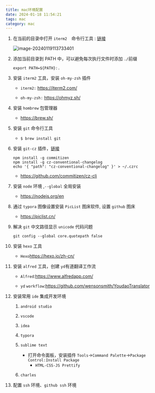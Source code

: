 ```yaml
---
title: mac环境配置
date: 2024-01-18 11:54:21
tags: mac
category: mac
---
```


1. 在当前的目录中打开 `iterm2  `命令行工具 : [链接](https://support.apple.com/zh-cn/guide/terminal/trmlb20c7888/mac)	

   ![image-20240119113733401](https://raw.githubusercontent.com/barryxc/pictures-lib/main/PicList/image-20240119113733401.png?token=AE66NBJWAS7IXC5OJB2YSYDFVHXMA)


2. 添加当前目录到 PATH 中，可以避免每次执行文件时添加 `./`前缀

	```shell
	export PATH=${PATH}:.
	```

3. 安装 `iterm2` 工具，安装 `oh-my-zsh` 插件

   * `iterm2:` https://iterm2.com/

   * `oh-my-zsh:` https://ohmyz.sh/


4. 安装 `hombrew` 包管理器

    * https://brew.sh/

5. 安装 `git` 命令行工具

    * `$ brew install git`

6. 安装 `git-cz` 插件，[链接](https://github.com/commitizen/cz-cli)

    ```shell
    npm install -g commitizen
    npm install -g cz-conventional-changelog
    echo '{ "path": "cz-conventional-changelog" }' > ~/.czrc
    ```

    * https://github.com/commitizen/cz-cli

7. 安装 `node` 环境 ,`--global` 全局安装

    * https://nodejs.org/en

8. 通过 `typora` 图像设置安装  `PicList` 图床软件, 设置 `github` 图床
   *  https://piclist.cn/

9. 解决 `git` 中文路径显示 `unicode` 代码问题

    ```shell
    git config --global core.quotepath false
    ```

10. 安装 `hexo` 工具
    * `Hexo`https://hexo.io/zh-cn/

11. 安装 `alfred` 工具，创建 `yd`有道翻译工作流

    * `Alfred`:https://www.alfredapp.com/

    * `yd` `workflow`:https://github.com/wensonsmith/YoudaoTranslator

12. 安装常用 `ide` 集成开发环境

    1. `android studio` 

    2. `vscode` 

    3. `idea`

    4. `typora`

    5. `sublime text`
       * 打开命令面板，安装插件  `Tools`->`Command Palette`->`Package Control:Install Package `
         * `HTML-CSS-JS Prettify`
    6. `charles`

13. 配置 `ssh` 环境、`github ssh` 环境

